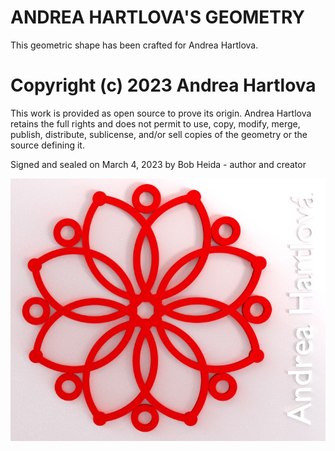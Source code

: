 # ANDREA HARTLOVA'S GEOMETRY
This geometric shape has been crafted for Andrea Hartlova.


# Copyright (c) 2023 Andrea Hartlova

This work is provided as open source to prove its origin. 
Andrea Hartlova retains the full rights and does not permit to use, copy, 
modify, merge, publish, distribute, sublicense, and/or sell copies of the geometry or the source defining it.

Signed and sealed on March 4, 2023 by Bob Heida - author and creator


![Example render](https://github.com/uvoz/ANDREA_HARTLOVA_GEOMETRY/blob/9d1be88fcb6c2607d4cf1d2577f9c82a5d9892e6/AndreaHartlovaGeometry_SP.jpeg)
